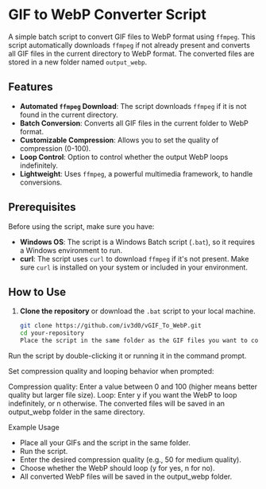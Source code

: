 # GIF to WebP Converter Script

A simple batch script to convert GIF files to WebP format using `ffmpeg`. This script automatically downloads `ffmpeg` if not already present and converts all GIF files in the current directory to WebP format. The converted files are stored in a new folder named `output_webp`.

## Features

- **Automated `ffmpeg` Download**: The script downloads `ffmpeg` if it is not found in the current directory.
- **Batch Conversion**: Converts all GIF files in the current folder to WebP format.
- **Customizable Compression**: Allows you to set the quality of compression (0-100).
- **Loop Control**: Option to control whether the output WebP loops indefinitely.
- **Lightweight**: Uses `ffmpeg`, a powerful multimedia framework, to handle conversions.

## Prerequisites

Before using the script, make sure you have:

- **Windows OS**: The script is a Windows Batch script (`.bat`), so it requires a Windows environment to run.
- **curl**: The script uses `curl` to download `ffmpeg` if it's not present. Make sure `curl` is installed on your system or included in your environment.

## How to Use

1. **Clone the repository** or download the `.bat` script to your local machine.
   ```bash
   git clone https://github.com/iv3d0/vGIF_To_WebP.git
   cd your-repository
   Place the script in the same folder as the GIF files you want to convert.
   ```

Run the script by double-clicking it or running it in the command prompt.

Set compression quality and looping behavior when prompted:

Compression quality: Enter a value between 0 and 100 (higher means better quality but larger file size).
Loop: Enter y if you want the WebP to loop indefinitely, or n otherwise.
The converted files will be saved in an output_webp folder in the same directory.

Example Usage
- Place all your GIFs and the script in the same folder.
- Run the script.
- Enter the desired compression quality (e.g., 50 for medium quality).
- Choose whether the WebP should loop (y for yes, n for no).
- All converted WebP files will be saved in the output_webp folder.